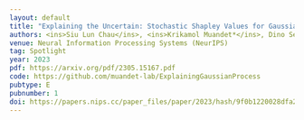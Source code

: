 ```yaml
---
layout: default
title: "Explaining the Uncertain: Stochastic Shapley Values for Gaussian Process Models"
authors: <ins>Siu Lun Chau</ins>, <ins>Krikamol Muandet*</ins>, Dino Sejdinovic* (* equal contribution)
venue: Neural Information Processing Systems (NeurIPS)
tag: Spotlight
year: 2023
pdf: https://arxiv.org/pdf/2305.15167.pdf
code: https://github.com/muandet-lab/ExplainingGaussianProcess
pubtype: E
pubnumber: 1
doi: https://papers.nips.cc/paper_files/paper/2023/hash/9f0b1220028dfa2ee82ca0a0e0fc52d1-Abstract-Conference.html
---
```

